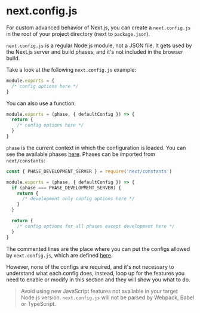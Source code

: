 # next.config.js

For custom advanced behavior of Next.js, you can create a `next.config.js` in the root of your project directory (next to `package.json`).

`next.config.js` is a regular Node.js module, not a JSON file. It gets used by the Next.js server and build phases, and it's not included in the browser build.

Take a look at the following `next.config.js` example:

```js
module.exports = {
  /* config options here */
}
```

You can also use a function:

```js
module.exports = (phase, { defaultConfig }) => {
  return {
    /* config options here */
  }
}
```

`phase` is the current context in which the configuration is loaded. You can see the available phases [here](https://github.com/zeit/next.js/blob/canary/packages/next/next-server/lib/constants.ts#L1-L4). Phases can be imported from `next/constants`:

```js
const { PHASE_DEVELOPMENT_SERVER } = require('next/constants')

module.exports = (phase, { defaultConfig }) => {
  if (phase === PHASE_DEVELOPMENT_SERVER) {
    return {
      /* development only config options here */
    }
  }

  return {
    /* config options for all phases except development here */
  }
}
```

The commented lines are the place where you can put the configs allowed by `next.config.js`, which are defined [here](https://github.com/zeit/next.js/blob/canary/packages/next/next-server/server/config.ts#L12-L62).

However, none of the configs are required, and it's not necessary to understand what each config does, instead, loop up for the features you need to enable or modify in this section and they will show you what to do.

> Avoid using new JavaScript features not available in your target Node.js version. `next.config.js` will not be parsed by Webpack, Babel or TypeScript.
